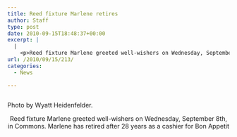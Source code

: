 ```yaml
---
title: Reed fixture Marlene retires
author: Staff
type: post
date: 2010-09-15T18:48:37+00:00
excerpt: |
  |
    <p>Reed fixture Marlene greeted well-wishers on Wednesday, September 8th,  in Commons. Marlene has retired after 28 years as a cashier for Bon  Appetit.</p>
url: /2010/09/15/213/
categories:
  - News

---
```

<div id="attachment_216" style="width: 259px" class="wp-caption aligncenter">
  <a href="https://i2.wp.com/www.reedquest.org/wp-content/uploads/2010/09/marlene.jpg"><img class="size-full wp-image-216 " title="marlene" src="https://i2.wp.com/www.reedquest.org/wp-content/uploads/2010/09/marlene.jpg?resize=249%2C360" alt="" data-recalc-dims="1" /></a>
  
  <p class="wp-caption-text">
    Photo by Wyatt Heidenfelder.
  </p>
</div>

<p style="text-align: center;">
  Reed fixture Marlene greeted well-wishers on Wednesday, September 8th, in Commons. Marlene has retired after 28 years as a cashier for Bon Appetit
</p>